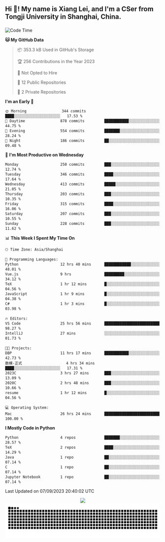 <h2 align="left">Hi 👋! My name is Xiang Lei, and I'm a CSer from Tongji University in Shanghai, China.</h2>

###

<!--START_SECTION:waka-->
![Code Time](http://img.shields.io/badge/Code%20Time-194%20hrs%2027%20mins-blue)

**🐱 My GitHub Data** 

> 📦 353.3 kB Used in GitHub's Storage 
 > 
> 🏆 256 Contributions in the Year 2023
 > 
> 🚫 Not Opted to Hire
 > 
> 📜 12 Public Repositories 
 > 
> 🔑 2 Private Repositories 
 > 
**I'm an Early 🐤** 

```text
🌞 Morning                344 commits         ████░░░░░░░░░░░░░░░░░░░░░   17.53 % 
🌆 Daytime                878 commits         ███████████░░░░░░░░░░░░░░   44.75 % 
🌃 Evening                554 commits         ███████░░░░░░░░░░░░░░░░░░   28.24 % 
🌙 Night                  186 commits         ██░░░░░░░░░░░░░░░░░░░░░░░   09.48 % 
```
📅 **I'm Most Productive on Wednesday** 

```text
Monday                   250 commits         ███░░░░░░░░░░░░░░░░░░░░░░   12.74 % 
Tuesday                  346 commits         ████░░░░░░░░░░░░░░░░░░░░░   17.64 % 
Wednesday                413 commits         █████░░░░░░░░░░░░░░░░░░░░   21.05 % 
Thursday                 203 commits         ███░░░░░░░░░░░░░░░░░░░░░░   10.35 % 
Friday                   315 commits         ████░░░░░░░░░░░░░░░░░░░░░   16.06 % 
Saturday                 207 commits         ███░░░░░░░░░░░░░░░░░░░░░░   10.55 % 
Sunday                   228 commits         ███░░░░░░░░░░░░░░░░░░░░░░   11.62 % 
```


📊 **This Week I Spent My Time On** 

```text
🕑︎ Time Zone: Asia/Shanghai

💬 Programming Languages: 
Python                   12 hrs 40 mins      ████████████░░░░░░░░░░░░░   48.01 % 
Vue.js                   9 hrs               █████████░░░░░░░░░░░░░░░░   34.12 % 
TeX                      1 hr 12 mins        █░░░░░░░░░░░░░░░░░░░░░░░░   04.56 % 
JavaScript               1 hr 9 mins         █░░░░░░░░░░░░░░░░░░░░░░░░   04.38 % 
C#                       1 hr 3 mins         █░░░░░░░░░░░░░░░░░░░░░░░░   03.98 % 

🔥 Editors: 
VS Code                  25 hrs 56 mins      █████████████████████████   98.27 % 
IntelliJ                 27 mins             ░░░░░░░░░░░░░░░░░░░░░░░░░   01.73 % 

🐱‍💻 Projects: 
DBP                      11 hrs 17 mins      ███████████░░░░░░░░░░░░░░   42.73 % 
数模-正式                    4 hrs 34 mins       ████░░░░░░░░░░░░░░░░░░░░░   17.31 % 
2023C                    3 hrs 27 mins       ███░░░░░░░░░░░░░░░░░░░░░░   13.09 % 
2020C                    2 hrs 48 mins       ███░░░░░░░░░░░░░░░░░░░░░░   10.66 % 
resume                   1 hr 12 mins        █░░░░░░░░░░░░░░░░░░░░░░░░   04.56 % 

💻 Operating System: 
Mac                      26 hrs 24 mins      █████████████████████████   100.00 % 
```

**I Mostly Code in Python** 

```text
Python                   4 repos             ███████░░░░░░░░░░░░░░░░░░   28.57 % 
TeX                      2 repos             ████░░░░░░░░░░░░░░░░░░░░░   14.29 % 
Java                     1 repo              ██░░░░░░░░░░░░░░░░░░░░░░░   07.14 % 
C                        1 repo              ██░░░░░░░░░░░░░░░░░░░░░░░   07.14 % 
Jupyter Notebook         1 repo              ██░░░░░░░░░░░░░░░░░░░░░░░   07.14 % 
```




 Last Updated on 07/09/2023 20:40:02 UTC
<!--END_SECTION:waka-->

<div align="center">
  <img src="https://github-readme-stats.vercel.app/api?username=Lei00764&show_icons=true&theme=radical" />
 </div>

 <div align="center">

<picture>
  <source media="(prefers-color-scheme: dark)" srcset="https://raw.githubusercontent.com/Lei00764/Lei00764/output/github-contribution-grid-snake-dark.svg">
  <source media="(prefers-color-scheme: light)" srcset="https://raw.githubusercontent.com/Lei00764/Lei00764/output/github-contribution-grid-snake.svg">
  <img alt="github contribution grid snake animation" src="https://raw.githubusercontent.com/Lei00764/Lei00764/output/github-contribution-grid-snake.svg">
</picture>

</div>




